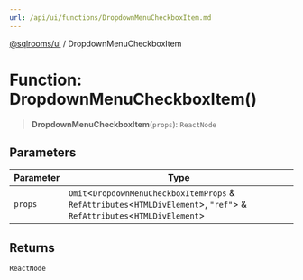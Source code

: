 ```yaml
---
url: /api/ui/functions/DropdownMenuCheckboxItem.md
---
```

[@sqlrooms/ui](../index.md) / DropdownMenuCheckboxItem

# Function: DropdownMenuCheckboxItem()

> **DropdownMenuCheckboxItem**(`props`): `ReactNode`

## Parameters

| Parameter | Type |
| ------ | ------ |
| `props` | `Omit`<`DropdownMenuCheckboxItemProps` & `RefAttributes`<`HTMLDivElement`>, `"ref"`> & `RefAttributes`<`HTMLDivElement`> |

## Returns

`ReactNode`
